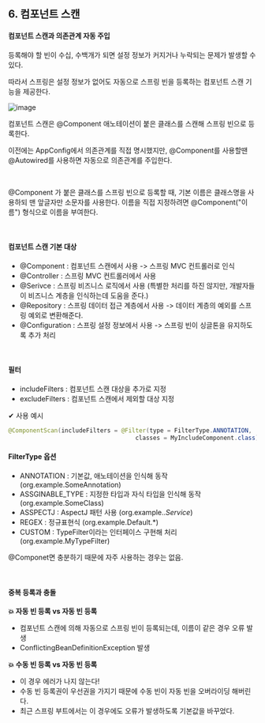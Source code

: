 ## 6. 컴포넌트 스캔

#### 컴포넌트 스캔과 의존관계 자동 주입

등록해야 할 빈이 수십, 수백개가 되면 설정 정보가 커지거나 누락되는 문제가 발생할 수 있다.

따라서 스프링은 설정 정보가 없어도 자동으로 스프링 빈을 등록하는 컴포넌트 스캔 기능을 제공한다.

![image](https://user-images.githubusercontent.com/64277114/168435060-f489736e-201d-463d-bdfe-393bad02adf8.png)

컴포넌트 스캔은 @Component 애노테이션이 붙은 클래스를 스캔해 스프링 빈으로 등록한다.

이전에는 AppConfig에서 의존관계를 직접 명시했지만, @Component를 사용할땐 @Autowired를 사용하면 자동으로 의존관계를 주입한다.

<br/>

@Component 가 붙은 클래스를 스프링 빈으로 등록할 때, 기본 이름은 클래스명을 사용하되 맨 앞글자만 소문자를 사용한다. 이름을 직접 지정하려면 @Component("이름") 형식으로 이름을 부여한다.

<br/>

#### 컴포넌트 스캔 기본 대상

* @Component : 컴포넌트 스캔에서 사용 -> 스프링 MVC 컨트롤러로 인식
* @Controller : 스프링 MVC 컨트롤러에서 사용
* @Serivce : 스프링 비즈니스 로직에서 사용 (특별한 처리를 하진 않지만, 개발자들이 비즈니스 계층을 인식하는데 도움을 준다.)
* @Repository : 스프링 데이터 접근 계층에서 사용 -> 데이터 계층의 예외를 스프링 예외로 변환해준다.
* @Configuration : 스프링 설정 정보에서 사용 -> 스프링 빈이 싱글톤을 유지하도록 추가 처리

<br/>

#### 필터
* includeFilters : 컴포넌트 스캔 대상을 추가로 지정
* excludeFilters : 컴포넌트 스캔에서 제외할 대상 지정

✔ 사용 예시
```java
@ComponentScan(includeFilters = @Filter(type = FilterType.ANNOTATION, 
                                    classes = MyIncludeComponent.class))
```
#### FilterType 옵션
* ANNOTATION : 기본값, 애노테이션을 인식해 동작 (org.example.SomeAnnotation)
* ASSGINABLE_TYPE : 지정한 타입과 자식 타입을 인식해 동작 (org.example.SomeClass)
* ASSPECTJ : AspectJ 패턴 사용 (org.example..*Service*)
* REGEX : 정규표현식 (org\.example\.Default.*)
* CUSTOM : TypeFilter이라는 인터페이스 구현해 처리 (org.example.MyTypeFilter)

@Componet면 충분하기 때문에 자주 사용하는 경우는 없음.

<br/>

#### 중복 등록과 충돌
**💥 자동 빈 등록 vs 자동 빈 등록**
* 컴포넌트 스캔에 의해 자동으로 스프링 빈이 등록되는데, 이름이 같은 경우 오류 발생
* ConflictingBeanDefinitionException 발생


**💥 수동 빈 등록 vs 자동 빈 등록**
* 이 경우 에러가 나지 않는다!
* 수동 빈 등록권이 우선권을 가지기 때문에 수동 빈이 자동 빈을 오버라이딩 해버린다.
* 최근 스프링 부트에서는 이 경우에도 오류가 발생하도록 기본값을 바꾸었다.
